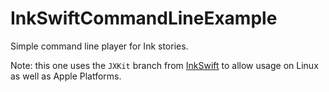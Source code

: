 # InkSwiftCommandLineExample
Simple command line player for Ink stories. 

Note: this one uses the `JXKit` branch from [InkSwift](https://github.com/maartene/InkSwift) to allow usage on Linux as well as Apple Platforms.
